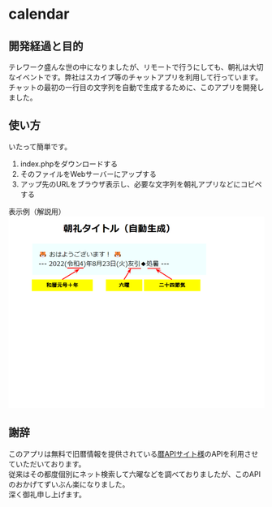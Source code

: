 # calendar
## 開発経過と目的
テレワーク盛んな世の中になりましたが、リモートで行うにしても、朝礼は大切なイベントです。弊社はスカイプ等のチャットアプリを利用して行っています。  
チャットの最初の一行目の文字列を自動で生成するために、このアプリを開発しました。

## 使い方
いたって簡単です。

<ol>
<li>index.phpをダウンロードする</li>
<li>そのファイルをWebサーバーにアップする</li>
<li>アップ先のURLをブラウザ表示し、必要な文字列を朝礼アプリなどにコピペする</li>
</ol>

表示例（解説用）
![表示例](images/fig008.png)

## 謝辞
このアプリは無料で旧暦情報を提供されている[暦APIサイト様](https://koyomi.zing2.org/)のAPIを利用させていただいております。  
従来はその都度個別にネット検索して六曜などを調べておりましたが、このAPIのおかげてずいぶん楽になりました。  
深く御礼申し上げます。